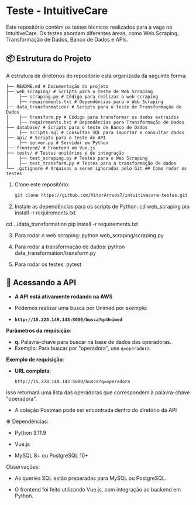 # Teste - IntuitiveCare

Este repositório contém os testes técnicos realizados para a vaga na IntuitiveCare. Os testes abordam diferentes áreas, como Web Scraping, Transformação de Dados, Banco de Dados e APIs.

## 📦 Estrutura do Projeto

A estrutura de diretórios do repositório está organizada da seguinte forma:
```
├── README.md # Documentação do projeto
├── web_scraping/ # Scripts para o teste de Web Scraping
│    ├── scraping.py # Código para realizar o web scraping
│    ├── requirements.txt # Dependências para o Web Scraping
├── data_transformation/ # Scripts para o teste de Transformação de Dados
│    ├── transform.py # Código para transformar os dados extraídos
│    ├── requirements.txt # Dependências para Transformação de Dados
├── database/ # Scripts para o teste de Banco de Dados
│    ├── scripts.sql # Consultas SQL para importar e consultar dados
├── api/ # Scripts para o teste de API
│    ├── server.py # Servidor em Python
├── frontend/ # Frontend em Vue.js
├── tests/ # Testes unitários e de integração
│    ├── test_scraping.py # Testes para o Web Scraping
│    ├── test_transform.py # Testes para a transformação de dados
└── .gitignore # Arquivos a serem ignorados pelo Git ## Como rodar os testes
```

1. Clone este repositório:
   ```bash
   git clone https://github.com/VitorArruda7/intuitivecare-testes.git

2. Instale as dependências para os scripts de Python:
cd web_scraping
pip install -r requirements.txt

cd ../data_transformation
pip install -r requirements.txt

3. Para rodar o web scraping:
python web_scraping/scraping.py

4. Para rodar a transformação de dados:
python data_transformation/transform.py

5. Para rodar os testes: 
pytest

## 📍 Acessando a API

- **A API está ativamente rodando na AWS**
- Podemos realizar uma busca por Unimed por exemplo:

- **```http://15.228.149.143:5000/busca?q=Unimed```**

**Parâmetros da requisição**:
- **q**: Palavra-chave para buscar na base de dados das operadoras.
- Exemplo: Para buscar por "operadora", use `q=operadora`.

**Exemplo de requisição**:
- **URL completa**:
  ```
  http://15.228.149.143:5000/busca?q=operadora
  ```

Isso retornará uma lista das operadoras que correspondem à palavra-chave "operadora".

- A coleção Postman pode ser encontrada dentro do diretório da API

⚙️ Dependências:
- Python 3.11.9

- Vue.js

- MySQL 8+ ou PostgreSQL 10+

Observações:
- As queries SQL estão preparadas para MySQL ou PostgreSQL.

- O frontend foi feito utilizando Vue.js, com integração ao backend em Python.
